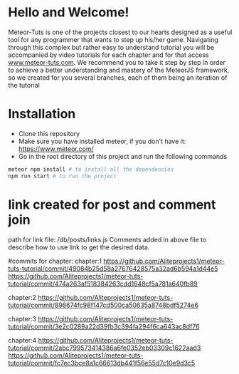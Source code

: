 # Hello and Welcome!
Meteor-Tuts is one of the projects closest to our hearts designed as a useful tool for any programmer
that wants to step up his/her game. Navigating through this complex but rather easy to understand tutorial you will be 
accompanied by video tutorials for each chapter and for that access www.meteor-tuts.com. 
We recommend you to take it step by step in order to achieve a better understanding and mastery of the MeteorJS framework, so
we created for you several branches, each of them being an iteration of the tutorial

# Installation
- Clone this repository
- Make sure you have installed meteor, if you don't have it: https://www.meteor.com/ 
- Go in the root directory of this project and run the following commands

```bash
meteor npm install # to install all the dependencies
npm run start # to run the project
```


# link created for post and comment join
path for link file: /db/posts/links.js
Comments added in above file to describe how to use link to get the desired data.



#commits for chapter:
chapter:1
https://github.com/Aliteprojects1/meteor-tuts-tutorial/commit/49084b25d58a27676428575a32ad6b594a1d44e5
https://github.com/Aliteprojects1/meteor-tuts-tutorial/commit/474a263af518384263cdd1648cf5a781a640fb89

chapter:2
https://github.com/Aliteprojects1/meteor-tuts-tutorial/commit/898674fc98f147cd500ca50635a8748bdf5274e6

chapter:3
https://github.com/Aliteprojects1/meteor-tuts-tutorial/commit/3e2c0289a22d39fb3c394fa294f6ca643ac8df76

chapter:4
https://github.com/Aliteprojects1/meteor-tuts-tutorial/commit/2abc799573414386a6fe0352eb03309c1622aad3
https://github.com/Aliteprojects1/meteor-tuts-tutorial/commit/fc7ec3bce8a1c66613db441f56e55d7c10e9d3c5
